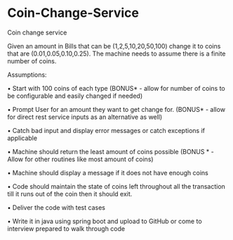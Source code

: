 # Coin-Change-Service
Coin change service


Given an amount in Bills that can be (1,2,5,10,20,50,100) change it to coins that are (0.01,0.05,0.10,0.25). The machine needs to assume there is a finite number of coins.

Assumptions:

•             Start with 100 coins of each type (BONUS* - allow for number of coins to be configurable and easily changed if needed)

•             Prompt User for an amount they want to get change for. (BONUS* -  allow for direct rest service inputs as an alternative as well)

•             Catch bad input and display error messages or catch exceptions if applicable

•             Machine should return the least amount of coins possible (BONUS * - Allow for other routines like most amount of coins)

•             Machine should display a message if it does not have enough coins

•             Code should maintain the state of coins left throughout all the transaction till it runs out of the coin then it should exit.

•             Deliver the code with test cases

•             Write it in java using spring boot and upload to GitHub or come to interview prepared to walk through code
